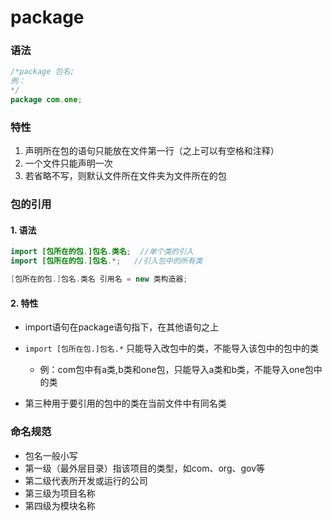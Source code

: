 # package

### 语法

```java
/*package 包名;
例：
*/
package com.one;
```

### 特性

1. 声明所在包的语句只能放在文件第一行（之上可以有空格和注释）
2. 一个文件只能声明一次
3. 若省略不写，则默认文件所在文件夹为文件所在的包

### 包的引用

#### 1. 语法

```java
import [包所在的包.]包名.类名;  //单个类的引入
import [包所在的包.]包名.*;   //引入包中的所有类

[包所在的包.]包名.类名 引用名 = new 类构造器;
```

#### 2. 特性

- import语句在package语句指下，在其他语句之上
- `import [包所在包.]包名.*` 只能导入改包中的类，不能导入该包中的包中的类
  - 例：com包中有a类,b类和one包，只能导入a类和b类，不能导入one包中的类

- 第三种用于要引用的包中的类在当前文件中有同名类

### 命名规范

* 包名一般小写
* 第一级（最外层目录）指该项目的类型，如com、org、gov等
* 第二级代表所开发或运行的公司
* 第三级为项目名称
* 第四级为模块名称